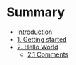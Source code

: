 # Summary

* [Introduction](README.md)
* [1. Getting started](chapter1.md)
* [2. Hello World](hello-world.md)
  * [2.1 Comments](hello-world/21-comments.md)

